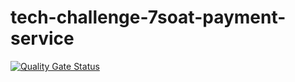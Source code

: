 # tech-challenge-7soat-payment-service

[![Quality Gate Status](http://ec2-54-152-142-160.compute-1.amazonaws.com:9000/api/project_badges/measure?project=tech-challenge-7soat-payment-service&metric=alert_status&token=sqb_6436c179248bb768ad83df889f0823f98bfe8946)](http://ec2-54-152-142-160.compute-1.amazonaws.com:9000/dashboard?id=tech-challenge-7soat-payment-service)